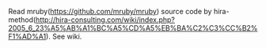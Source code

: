 Read mruby(https://github.com/mruby/mruby) source code by hira-method(http://hira-consulting.com/wiki/index.php?2005_6_23%A5%AB%A1%BC%A5%CD%A5%EB%BA%C2%C3%CC%B2%F1%AD%A1). See wiki.
